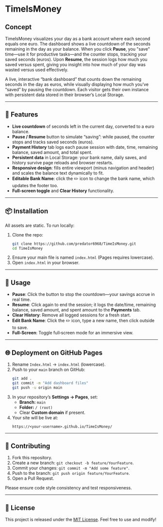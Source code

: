 # TimeIsMoney

## Concept

TimeIsMoney visualizes your day as a bank account where each second equals one euro. The dashboard shows a live countdown of the seconds remaining in the day as your balance. When you click **Pause**, you "save" time—use it for productive tasks—and the counter stops, tracking your saved seconds (euros). Upon **Resume**, the session logs how much you saved versus spent, giving you insight into how much of your day was wasted versus used effectively.


A live, interactive “bank dashboard” that counts down the remaining seconds in the day as euros, while visually displaying how much you’ve “saved” by pausing the countdown. Each visitor gets their own instance with persistent data stored in their browser’s Local Storage.

---

## 🚀 Features

- **Live countdown** of seconds left in the current day, converted to a euro balance.
- **Pause / Resume** button to simulate “saving”: while paused, the counter stops and tracks saved seconds (euros).
- **Payment History** tab logs each pause session with date, time, remaining balance, saved amount, and total spent.
- **Persistent data** in Local Storage: your bank name, daily saves, and history survive page reloads and browser restarts.
- **Responsive design**: fills entire viewport (minus navigation and header) and scales the balance text dynamically to fit.
- **Editable Bank Name**: click the ✏️ icon to change the bank name, which updates the footer too.
- **Full‑screen toggle** and **Clear History** functionality.

---

## 📦 Installation

All assets are static. To run locally:

1. Clone the repo:
   ```bash
   git clone https://github.com/predator6968/TimeIsMoney.git
   cd TimeIsMoney
   ```
2. Ensure your main file is named `index.html` (Pages requires lowercase).
3. Open `index.html` in your browser.

---

## 📖 Usage

- **Pause**: Click the button to stop the countdown—your savings accrue in real time.
- **Resume**: Click again to end the session; it logs the date/time, remaining balance, saved amount, and spent amount to the **Payments** tab.
- **Clear History**: Remove all logged sessions for a fresh start.
- **Edit Bank Name**: Click the ✏️ icon, type a new name, then click outside to save.
- **Full‑Screen**: Toggle full‑screen mode for an immersive view.

---

## 🌐 Deployment on GitHub Pages

1. Rename `Index.html` → `index.html` (lowercase).
2. Push to your `main` branch on GitHub:
   ```bash
   git add .
   git commit -m "Add dashboard files"
   git push -u origin main
   ```
3. In your repository’s **Settings → Pages**, set:
   - **Branch:** `main`
   - **Folder:** `/ (root)`
   - Clear **Custom domain** if present.
4. Your site will be live at:
   ```
   https://<your-username>.github.io/TimeIsMoney/
   ```

---

## 🤝 Contributing

1. Fork this repository.
2. Create a new branch: `git checkout -b feature/YourFeature`.
3. Commit your changes: `git commit -m "Add some feature"`.
4. Push to the branch: `git push origin feature/YourFeature`.
5. Open a Pull Request.

Please ensure code style consistency and test responsiveness.

---

## 📝 License

This project is released under the [MIT License](LICENSE). Feel free to use and modify!

